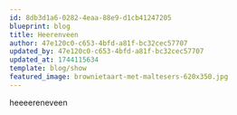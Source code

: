 ```yaml
---
id: 8db3d1a6-0282-4eaa-88e9-d1cb41247205
blueprint: blog
title: Heerenveen
author: 47e120c0-c653-4bfd-a81f-bc32cec57707
updated_by: 47e120c0-c653-4bfd-a81f-bc32cec57707
updated_at: 1744115634
template: blog/show
featured_image: brownietaart-met-maltesers-620x350.jpg
---
```

heeeereneveen